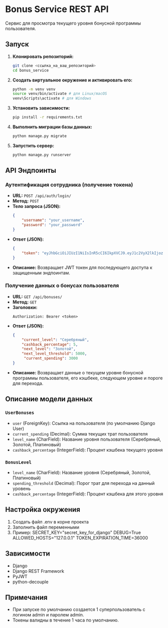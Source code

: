 # Bonus Service REST API

Сервис для просмотра текущего уровня бонусной программы пользователя.

## Запуск

1.  **Клонировать репозиторий:**
    ```bash
    git clone <ссылка_на_ваш_репозиторий>
    cd bonus_service
    ```

2.  **Создать виртуальное окружение и активировать его:**
    ```bash
    python -m venv venv
    source venv/bin/activate # для Linux/macOS
    venv\Scripts\activate # для Windows
    ```

3.  **Установить зависимости:**
    ```bash
    pip install -r requirements.txt
    ```

4.  **Выполнить миграции базы данных:**
    ```bash
    python manage.py migrate
    ```

5.  **Запустить сервер:**
    ```bash
    python manage.py runserver
    ```

## API Эндпоинты

### Аутентификация сотрудника (получение токена)

-   **URL:** `POST /api/auth/login/`
-   **Метод:** `POST`
-   **Тело запроса (JSON):**
    ```json
    {
        "username": "your_username",
        "password": "your_password"
    }
    ```
-   **Ответ (JSON):**
    ```json
    {
        "token": "eyJhbGciOiJIUzI1NiIsInR5cCI6IkpXVCJ9.eyJ1c2VyX2lkIjozLCJleHAiOjE2OTkxMDU0MjYsInVzZXJuYW1lIjoidGVzdHVzZXIifQ.K2w_v8N_..."
    }
    ```
-   **Описание:** Возвращает JWT токен для последующего доступа к защищенным эндпоинтам.

### Получение данных о бонусах пользователя

-   **URL:** `GET /api/bonuses/`
-   **Метод:** `GET`
-   **Заголовки:**
    ```
    Authorization: Bearer <token>
    ```
-   **Ответ (JSON):**
    ```json
    {
        "current_level": "Серебряный",
        "cashback_percentage": 5,
        "next_level": "Золотой",
        "next_level_threshold": 5000,
         "current_spending": 3000
    }
    ```
-   **Описание:** Возвращает данные о текущем уровне бонусной программы пользователя, его кэшбеке, следующем уровне и пороге для перехода.

## Описание модели данных

### `UserBonuses`
 - `user` (ForeignKey): Ссылка на пользователя (по умолчанию Django User)
 - `current_spending` (Decimal): Сумма текущих трат пользователя
- `level_name` (CharField): Название уровня пользователя (Серебряный, Золотой, Платиновый)
- `cashback_percentage` (IntegerField): Процент кэшбека текущего уровня

### `BonusLevel`
 - `level_name` (CharField): Название уровня (Серебряный, Золотой, Платиновый)
 - `spending_threshold` (Decimal): Порог трат для перехода на данный уровень
 - `cashback_percentage` (IntegerField): Процент кэшбека для этого уровня

## Настройка окружения
1. Создать файл .env в корне проекта
2. Заполнить файл переменными
3. Пример:
SECRET_KEY="secret_key_for_django"
DEBUG=True
ALLOWED_HOSTS="127.0.0.1"
TOKEN_EXPIRATION_TIME=36000
## Зависимости

-   Django
-   Django REST Framework
-   PyJWT
-   python-decouple

## Примечания

-   При запуске по умолчанию создается 1 суперпользователь с логином admin и паролем admin.
-   Токены валидны в течение 1 часа по умолчанию.